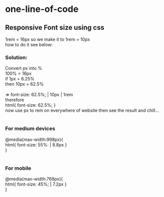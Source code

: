 # one-line-of-code

## Responsive Font size using css

1rem = 16px so we make it to 1rem = 10px <br /> 
how to do it see below: <br />
### Solution:<br />
Convert px into % <br />
100% = 16px <br />
if 1px = 6.25% <br />
then 10px = 62.5% 
<br /><br />
=> font-size: 62.5%; | 10px | 1rem  
therefore <br />
html{ font-size: 62.5%; } <br />
now use px to rem on everywhere of website then see the result and chill...<br /><br />

### For medium devices<br />
@media(max-width:998px){<br />
html{
font-size: 55%: | 8.8px
}<br />
}<br /><br />
### For mobile <br />
@media(max-width:768px){<br />
html{
font-size: 45%; | 7.2px
}<br />
}
